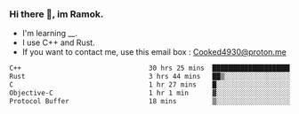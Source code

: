 ### Hi there 👋, im Ramok.

- I'm learning __.
- I use C++ and Rust.
- If you want to contact me, use this email box : Cooked4930@proton.me

<!--START_SECTION:waka-->

```txt
C++                                30 hrs 25 mins  ████████████████████▒░░░░   81.01 %
Rust                               3 hrs 44 mins   ██▒░░░░░░░░░░░░░░░░░░░░░░   09.98 %
C                                  1 hr 27 mins    █░░░░░░░░░░░░░░░░░░░░░░░░   03.90 %
Objective-C                        1 hr 1 min      ▓░░░░░░░░░░░░░░░░░░░░░░░░   02.73 %
Protocol Buffer                    18 mins         ▒░░░░░░░░░░░░░░░░░░░░░░░░   00.83 %
```

<!--END_SECTION:waka-->
